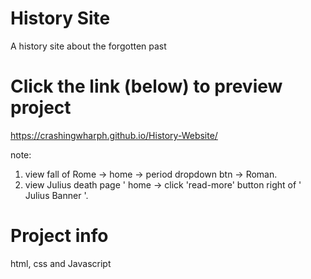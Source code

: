# History Site 
A history site about the forgotten past

# Click the link (below) to preview project
https://crashingwharph.github.io/History-Website/

note: 
1) view fall of Rome -> home -> period dropdown btn -> Roman. 
2) view Julius death page ' home -> click 'read-more' button right of ' Julius Banner '. 

# Project info
html, css and Javascript
